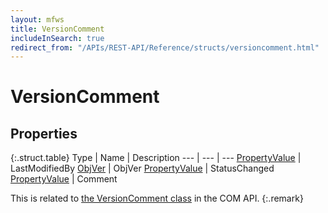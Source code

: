 ```yaml
---
layout: mfws
title: VersionComment
includeInSearch: true
redirect_from: "/APIs/REST-API/Reference/structs/versioncomment.html"
---
```


# VersionComment

## Properties

{:.struct.table}
Type | Name | Description
--- | --- | ---
[PropertyValue](../propertyvalue) | LastModifiedBy
[ObjVer](../objver) | ObjVer
[PropertyValue](../propertyvalue) | StatusChanged
[PropertyValue](../propertyvalue) | Comment

This is related to [the VersionComment class](https://www.m-files.com/api/documentation/latest/index.html#MFilesAPI~VersionComment.html) in the COM API.
{:.remark}
